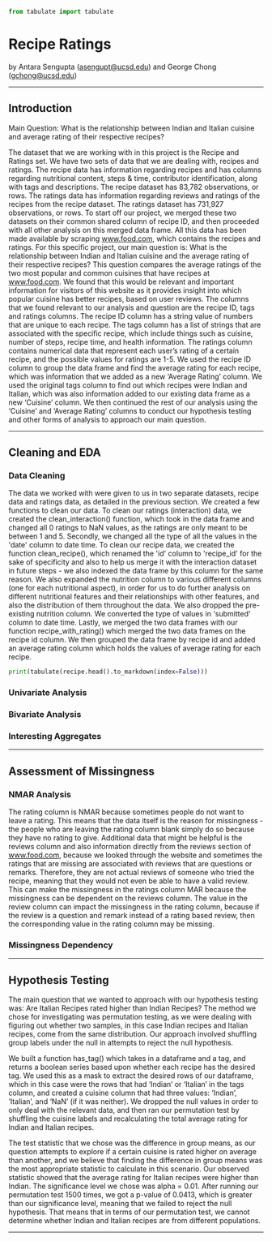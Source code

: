 ```py
from tabulate import tabulate
```


# Recipe Ratings

by Antara Sengupta (asengupt@ucsd.edu) and George Chong (gchong@ucsd.edu)

---

## Introduction

Main Question: What is the relationship between Indian and Italian cuisine and average rating of their respective recipes?

The dataset that we are working with in this project is the Recipe and Ratings set. We have two sets of data that we are dealing with, recipes and ratings. The recipe data has information regarding recipes and has columns regarding nutritional content, steps & time, contributor identification, along with tags and descriptions. The recipe dataset has 83,782 observations, or rows. The ratings data has information regarding reviews and ratings of the recipes from the recipe dataset. The ratings dataset has 731,927 observations, or rows. To start off our project, we merged these two datasets on their common shared column of recipe ID, and then proceeded with all other analysis on this merged data frame. All this data has been made available by scraping www.food.com, which contains the recipes and ratings. For this specific project, our main question is: What is the relationship between Indian and Italian cuisine and the average rating of their respective recipes? This question compares the average ratings of the two most popular and common cuisines that have recipes at www.food.com. We found that this would be relevant and important information for visitors of this website as it provides insight into which popular cuisine has better recipes, based on user reviews. The columns that we found relevant to our analysis and question are the recipe ID, tags and ratings columns. The recipe ID column has a string value of numbers that are unique to each recipe. The tags column has a list of strings that are associated with the specific recipe, which include things such as cuisine, number of steps, recipe time, and health information. The ratings column contains numerical data that represent each user’s rating of a certain recipe, and the possible values for ratings are 1-5. We used the recipe ID column to group the data frame and find the average rating for each recipe, which was information that we added as a new ‘Average Rating’ column. We used the original tags column to find out which recipes were Indian and Italian, which was also information added to our existing data frame as a new ‘Cuisine’ column. We then continued the rest of our analysis using the ‘Cuisine’ and ‘Average Rating’ columns to conduct our hypothesis testing and other forms of analysis to approach our main question. 

---

## Cleaning and EDA

### Data Cleaning 

The data we worked with were given to us in two separate datasets, recipe data and ratings data, as detailed in the previous section. We created a few functions to clean our data. To clean our ratings (interaction) data, we created the clean_interaction() function, which took in the data frame and changed all 0 ratings to NaN values, as the ratings are only meant to be between 1 and 5. Secondly, we changed all the type of all the values in the 'date' column to date time. To clean our recipe data, we created the function clean_recipe(), which renamed the 'id' column to 'recipe_id' for the sake of specificity and also to help us merge it with the interaction dataset in future steps - we also indexed the data frame by this column for the same reason. We also expanded the nutrition column to various different columns (one for each nutritional aspect), in order for us to do further analysis on different nutritional features and their relationships with other features, and also the distribution of them throughout the data. We also dropped the pre-existing nutrition column. We converted the type of values in 'submitted' column to date time. Lastly, we merged the two data frames with our function recipe_with_rating() which merged the two data frames on the recipe id column. We then grouped the data frame by recipe id and added an average rating column which holds the values of average rating for each recipe. 

```py
print(tabulate(recipe.head().to_markdown(index=False)))
```



### Univariate Analysis

### Bivariate Analysis

### Interesting Aggregates 

---

## Assessment of Missingness

### NMAR Analysis

The rating column is NMAR because sometimes people do not want to leave a rating. This means that the data itself is the reason for missingness - the people who are leaving the rating column blank simply do so because they have no rating to give. Additional data that might be helpful is the reviews column and also information directly from the reviews section of www.food.com, because we looked through the website and sometimes the ratings that are missing are associated with reviews that are questions or remarks. Therefore, they are not actual reviews of someone who tried the recipe, meaning that they would not even be able to have a valid review. This can make the missingness in the ratings column MAR because the missingness can be dependent on the reviews column. The value in the review column can impact the missingness in the rating column, because if the review is a question and remark instead of a rating based review, then the corresponding value in the rating column may be missing. 

### Missingness Dependency 


---

## Hypothesis Testing

The main question that we wanted to approach with our hypothesis testing was: Are Italian Recipes rated higher than Indian Recipes? The method we chose for investigating was permutation testing, as we were dealing with figuring out whether two samples, in this case Indian recipes and Italian recipes, come from the same distribution. Our approach involved shuffling group labels under the null in attempts to reject the null hypothesis. 

We built a function has_tag() which takes in a dataframe and a tag, and returns a boolean series based upon whether each recipe has the desired tag. We used this as a mask to extract the desired rows of our dataframe, which in this case were the rows that had ‘Indian’ or ‘Italian’ in the tags column, and created a cuisine column that had three values: ‘Indian’, ‘Italian’, and ‘NaN’ (if it was neither). We dropped the null values in order to only deal with the relevant data, and then ran our permutation test by shuffling the cuisine labels and recalculating the total average rating for Indian and Italian recipes. 

The test statistic that we chose was the difference in group means, as our question attempts to explore if a certain cuisine is rated higher on average than another, and we believe that finding the difference in group means was the most appropriate statistic to calculate in this scenario. Our observed statistic showed that the average rating for Italian recipes were higher than Indian. The significance level we chose was alpha = 0.01. After running our permutation test 1500 times, we got a p-value of 0.0413, which is greater than our significance level, meaning that we failed to reject the null hypothesis. That means that in terms of our permutation test, we cannot determine whether Indian and Italian recipes are from different populations. 


---
